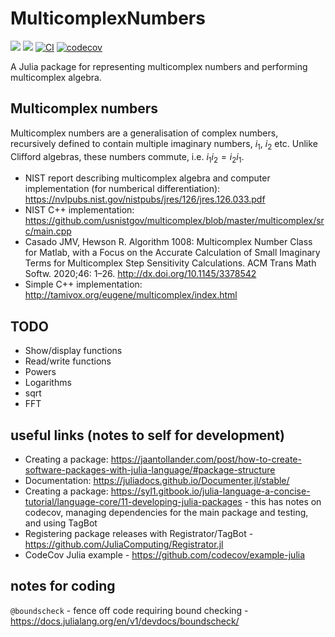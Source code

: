 # MulticomplexNumbers

[![](https://img.shields.io/badge/docs-stable-blue.svg)](https://waudbygroup.github.io/MulticomplexNumbers.jl/stable)
[![](https://img.shields.io/badge/docs-dev-blue.svg)](https://waudbygroup.github.io/MulticomplexNumbers.jl/dev)
[![CI](https://github.com/waudbygroup/MulticomplexNumbers.jl/actions/workflows/Runtests.yml/badge.svg)](https://github.com/waudbygroup/MulticomplexNumbers.jl/actions/workflows/Runtests.yml)
[![codecov](https://codecov.io/gh/waudbygroup/MulticomplexNumbers.jl/branch/main/graph/badge.svg?token=V9ND8Y3R8A)](https://codecov.io/gh/waudbygroup/MulticomplexNumbers.jl)

A Julia package for representing multicomplex numbers and performing multicomplex algebra.

## Multicomplex numbers

Multicomplex numbers are a generalisation of complex numbers, recursively defined to contain multiple imaginary numbers, $i_1$, $i_2$ etc. Unlike Clifford algebras, these numbers commute, i.e. $i_1i_2=i_2i_1$.

* NIST report describing multicomplex algebra and computer implementation (for numberical differentiation): https://nvlpubs.nist.gov/nistpubs/jres/126/jres.126.033.pdf
* NIST C++ implementation: https://github.com/usnistgov/multicomplex/blob/master/multicomplex/src/main.cpp
* Casado JMV, Hewson R. Algorithm 1008: Multicomplex Number Class for Matlab, with a Focus on the Accurate Calculation of Small Imaginary Terms for Multicomplex Step Sensitivity Calculations. ACM Trans Math Softw. 2020;46: 1–26. http://dx.doi.org/10.1145/3378542
* Simple C++ implementation: http://tamivox.org/eugene/multicomplex/index.html


## TODO

* Show/display functions
* Read/write functions
* Powers
* Logarithms
* sqrt
* FFT


## useful links (notes to self for development)

* Creating a package: https://jaantollander.com/post/how-to-create-software-packages-with-julia-language/#package-structure
* Documentation: https://juliadocs.github.io/Documenter.jl/stable/
* Creating a package: https://syl1.gitbook.io/julia-language-a-concise-tutorial/language-core/11-developing-julia-packages - this has notes on codecov, managing dependencies for the main package and testing, and using TagBot
* Registering package releases with Registrator/TagBot - https://github.com/JuliaComputing/Registrator.jl
* CodeCov Julia example - https://github.com/codecov/example-julia

## notes for coding

`@boundscheck` - fence off code requiring bound checking - https://docs.julialang.org/en/v1/devdocs/boundscheck/

